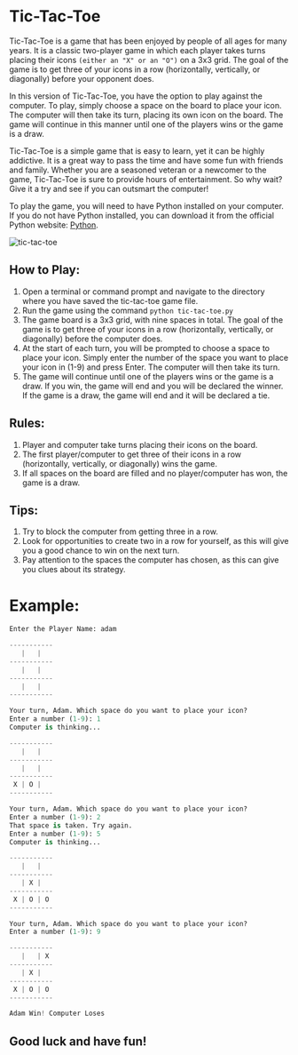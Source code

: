# Tic-Tac-Toe
Tic-Tac-Toe is a game that has been enjoyed by people of all ages for many years. It is a classic two-player game in which each player takes turns placing their icons ```(either an "X" or an "O")``` on a 3x3 grid. The goal of the game is to get three of your icons in a row (horizontally, vertically, or diagonally) before your opponent does.

In this version of Tic-Tac-Toe, you have the option to play against the computer. To play, simply choose a space on the board to place your icon. The computer will then take its turn, placing its own icon on the board. The game will continue in this manner until one of the players wins or the game is a draw.

Tic-Tac-Toe is a simple game that is easy to learn, yet it can be highly addictive. It is a great way to pass the time and have some fun with friends and family. Whether you are a seasoned veteran or a newcomer to the game, Tic-Tac-Toe is sure to provide hours of entertainment. So why wait? Give it a try and see if you can outsmart the computer!

To play the game, you will need to have Python installed on your computer. If you do not have Python installed, you can download it from the official Python website: [Python](https://www.python.org/).

![tic-tac-toe](https://cdn.discordapp.com/attachments/1096839305751699527/1126790674667274311/xo.gif)

## How to Play:
1. Open a terminal or command prompt and navigate to the directory where you have saved the tic-tac-toe game file.
2. Run the game using the command ```python tic-tac-toe.py```
3. The game board is a 3x3 grid, with nine spaces in total. The goal of the game is to get three of your icons in a row (horizontally, vertically, or diagonally) before the computer does.
4. At the start of each turn, you will be prompted to choose a space to place your icon. Simply enter the number of the space you want to place your icon in (1-9) and press Enter. The computer will then take its turn.
5. The game will continue until one of the players wins or the game is a draw. If you win, the game will end and you will be declared the winner. If the game is a draw, the game will end and it will be declared a tie.

## Rules:
1. Player and computer take turns placing their icons on the board.
2. The first player/computer to get three of their icons in a row (horizontally, vertically, or diagonally) wins the game.
3. If all spaces on the board are filled and no player/computer has won, the game is a draw.

## Tips:
1. Try to block the computer from getting three in a row.
2. Look for opportunities to create two in a row for yourself, as this will give you a good chance to win on the next turn.
3. Pay attention to the spaces the computer has chosen, as this can give you clues about its strategy.



# Example:
```py
Enter the Player Name: adam

-----------
   |   |   
-----------
   |   |   
-----------
   |   |   
-----------

Your turn, Adam. Which space do you want to place your icon?
Enter a number (1-9): 1
Computer is thinking...

-----------
   |   |   
-----------
   |   |   
-----------
 X | O |   
-----------

Your turn, Adam. Which space do you want to place your icon?
Enter a number (1-9): 2
That space is taken. Try again.
Enter a number (1-9): 5
Computer is thinking...

-----------
   |   |   
-----------
   | X |   
-----------
 X | O | O 
-----------

Your turn, Adam. Which space do you want to place your icon?
Enter a number (1-9): 9

-----------
   |   | X 
-----------
   | X |   
-----------
 X | O | O 
-----------

Adam Win! Computer Loses
```

## Good luck and have fun!
